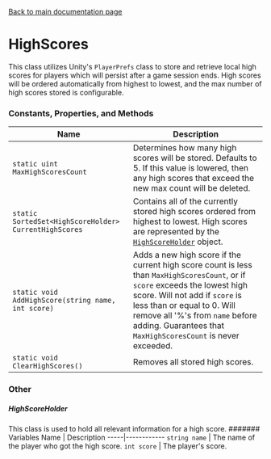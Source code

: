 [Back to main documentation page](https://github.com/mlaikhram/Unity-Common-Scripts/blob/master/Documentation~/Common.md)

# HighScores
This class utilizes Unity's `PlayerPrefs` class to store and retrieve local high scores for players which will persist after a game session ends. High scores will be ordered automatically from highest to lowest, and the max number of high scores stored is configurable.

### Constants, Properties, and Methods
Name | Description
-----|------------
`static uint MaxHighScoresCount` | Determines how many high scores will be stored. Defaults to 5. If this value is lowered, then any high scores that exceed the new max count will be deleted.
`static SortedSet<HighScoreHolder> CurrentHighScores` | Contains all of the currently stored high scores ordered from highest to lowest. High scores are represented by the [`HighScoreHolder`](#HighScoreHolder) object.
`static void AddHighScore(string name, int score)` | Adds a new high score if the current high score count is less than `MaxHighScoresCount`, or if `score` exceeds the lowest high score. Will not add if `score` is less than or equal to 0. Will remove all '%'s from `name` before adding. Guarantees that `MaxHighScoresCount` is never exceeded.
`static void ClearHighScores()` | Removes all stored high scores.

### Other
##### HighScoreHolder
This class is used to hold all relevant information for a high score.
####### Variables
Name | Description
-----|------------
`string name` | The name of the player who got the high score.
`int score` | The player's score.
